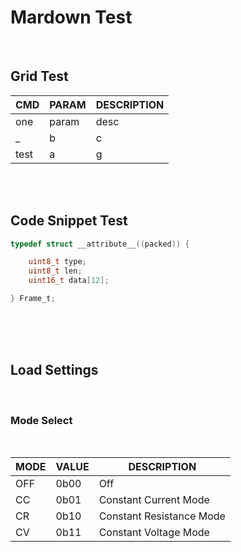 # **Mardown Test**

<br/>

## Grid Test

| CMD | PARAM | DESCRIPTION
--- | --- | ---
one | param | desc
_ | b | c
test| a | g 



<br/>
<br/>

## Code Snippet Test

```c
typedef struct __attribute__((packed)) {

    uint8_t type;
    uint8_t len;
	uint16_t data[12];

} Frame_t;
```

<br/>
<br/>
<br/>

## Load Settings
<br/>

### Mode Select
<br/>

MODE | VALUE | DESCRIPTION
--- | --- | ---
OFF | 0b00 | Off
CC | 0b01 | Constant Current Mode
CR | 0b10 | Constant Resistance Mode
CV | 0b11 | Constant Voltage Mode

<br/>
